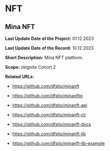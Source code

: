 # NFT

## Mina NFT

**Last Update Date of the Project:** 01.12.2023

**Last Update Date of the Record:** 10.12.2023

**Short Description:** Mina NFT platform.

**Scope:** zkIgnite Cohort 2

**Related URLs:** 

- https://github.com/dfstio/minanft

- https://github.com/dfstio/minanftio

- https://github.com/dfstio/minanft-api

- https://github.com/dfstio/minanft-cli

- https://github.com/dfstio/minanft-docs

- https://github.com/dfstio/minanft-lib

- https://github.com/dfstio/minanft-lib-example